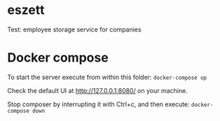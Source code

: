 # eszett
Test: employee storage service for companies

# Docker compose
To start the server execute from within this folder:
`docker-compose up`

Check the default UI at http://127.0.0.1:8080/ on your machine.

Stop composer by interrupting it with Ctrl+c, and then execute:
`docker-compose down`
